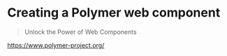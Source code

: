 # Creating a Polymer web component

> Unlock the Power of Web Components

<https://www.polymer-project.org/>

